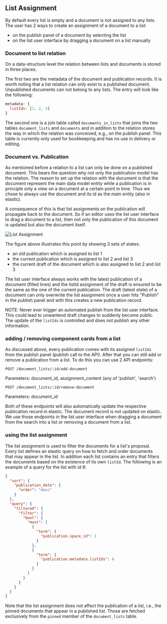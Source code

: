 ## List Assignment

By default every list is empty and a document is not assigned to any lists. The user has 2 ways to create an assignment of a document to a list:
- on the publish panel of a document by selecting the list
- on the list user interface by dragging a document on a list manually

### Document to list relation

On a data-structure level the relation between lists and documents is stored in three places.

The first two are the metadata of the document and publication records. It is worth noting that a list relation can only exist to a published document. Unpublished documents can not belong to any lists. The entry will look like the following:
```js
metadata: {
  listIds: [1, 2, 3]
}
```

The second one is a join table called `documents_in_lists` that joins the two tables `document_lists` and `documents` and in addition to the relation stores the way in which the relation was conceived, e.g., on the publish panel. This table is currently only used for bookkeeping and has no use in delivery or editing.

### Document vs. Publication

As mentioned before a relation to a list can only be done on a published document. This bears the question why not only the publication model has the relation. The reason to set up the relation with the document is that the document represent the main data model entity while a publication is in principle only a view on a document at a certain point in time. Thus we chose to always use the document and its id as the main entity (also in elastic).

A consequence of this is that list assignments on the publication will propagate back to the document. So if an editor uses the list user interface to drag a document to a list, then not only the publication of this document is updated but also the document itself.

![List Assignment](./teaser_assignment.png)

The figure above illustrates this point by showing 3 sets of states:
- an old publication which is assigned to list 1
- the current publication which is assigned to list 2 and list 3
- the current draft of the document which is also assigned to list 2 and list 3

The list user interface always works with the latest publication of a document (filled lines) and the listId assignment of the draft is ensured to be the same as the one of the current publication. The draft (latest state) of a document can only overwrite the list assignment once a user hits "Publish" in the publish panel and with this creates a new publication record.

NOTE: Never ever trigger an automated publish from the list user interface. This could lead to unwantend draft changes to suddenly become public. The update of the `listIds` is controlled and does not publish any other information.

### adding / removing component cards from a list

As discussed above, every publication comes with its assigned `listIds` from the publish panel (publish call to the API). After that you can still add or remove a publication from a list. To do this you can use 2 API endpoints:

```http
POST /document_lists/:id/add-document
```
Parameters: document_id, assignment_content (any of 'publish', 'search')

```http
POST /document_lists/:id/remove-document
```
Parameters: document_id

Both of these endpoints will also automatically update the respective publication record in elastic. The document record is not updated on elastic.
We use those endpoints in the list user interface when dragging a document from the search into a list or removing a document from a list.

### using the list assignment

The list assignment is used to filter the documents for a list's proposal. Every list defines an elastic query on how to fetch and order documents that may appear in the list. In addition each list contains an entry that filters the documents based on the existence of its own `listId`. The following is an example of a query for the list with id 6:
```json
{
  "sort": {
    "publication_date": {
      "order": "desc"
    }
  },
  "query": {
    "filtered": {
      "filter": {
        "bool": {
          "must": [
            {
              "term": {
                "publication.space_id": 1
              }
            },
            {
              "term": {
                "publication.metadata.listIds": 6
              }
            }
          ]
        }
      }
    }
  }
}
```
Note that the list assignment does not affect the publication of a list, i.e., the pinned documents that appear in a published list. Those are fetched exclusively from the `pinned` member of the `document_lists` table.
